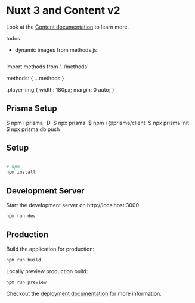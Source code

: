 # Nuxt 3 and Content v2

Look at the [Content documentation](https://content-v2.nuxtjs.org/) to learn more.

todos

- dynamic images from methods.js 

<img class="player-img flex justify-content-center text-align-center align-items-center"
    :src="matchPlayerImage(player.name)" />

import methods from '../methods'

methods: { 
    ...methods 
 }

.player-img {
  width: 180px;
  margin: 0 auto;
}

## Prisma Setup

$ npm i prisma -D 
$ npx prisma 
$ npm i @prisma/client 
$ npx prisma init 
$ npx prisma db push 


## Setup

```bash

# npm
npm install

```

## Development Server

Start the development server on http://localhost:3000

```bash
npm run dev
```

## Production

Build the application for production:

```bash
npm run build
```

Locally preview production build:

```bash
npm run preview
```

Checkout the [deployment documentation](https://v3.nuxtjs.org/docs/deployment) for more information.

